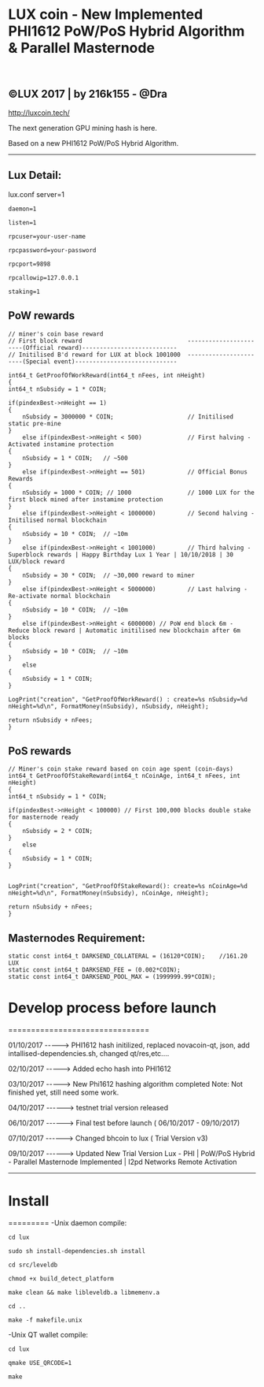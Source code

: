 <b> LUX coin - New Implemented PHI1612 PoW/PoS Hybrid Algorithm & Parallel Masternode </b><br /><br />
======================================================================================================

©LUX 2017 | by 216k155 - @Dra
----------------------------

http://luxcoin.tech/

The next generation GPU mining hash is here.

Based on a new PHI1612 PoW/PoS Hybrid Algorithm.

-----------------------------

Lux Detail:
-----------
lux.conf
	server=1

	daemon=1

	listen=1

	rpcuser=your-user-name

	rpcpassword=your-password

	rpcport=9898

	rpcallowip=127.0.0.1

	staking=1

PoW rewards
-----------
	// miner's coin base reward
	// First block reward                              -----------------------(Official reward)---------------------------
	// Initilised B'd reward for LUX at block 1001000  -----------------------(Special event)-----------------------------

    int64_t GetProofOfWorkReward(int64_t nFees, int nHeight)
    {
    int64_t nSubsidy = 1 * COIN;

    if(pindexBest->nHeight == 1)
    {
        nSubsidy = 3000000 * COIN;                     // Initilised static pre-mine
    }
        else if(pindexBest->nHeight < 500)             // First halving - Activated instamine protection 
    {
        nSubsidy = 1 * COIN;   // ~500
    }
        else if(pindexBest->nHeight == 501)            // Official Bonus Rewards 
    {
        nSubsidy = 1000 * COIN; // 1000                // 1000 LUX for the first block mined after instamine protection
    }
        else if(pindexBest->nHeight < 1000000)         // Second halving - Initilised normal blockchain
    {
        nSubsidy = 10 * COIN;  // ~10m
    }
        else if(pindexBest->nHeight < 1001000)         // Third halving - Superblock rewards | Happy Birthday Lux 1 Year | 10/10/2018 | 30 LUX/block reward 
    {
        nSubsidy = 30 * COIN;  // ~30,000 reward to miner
    }
        else if(pindexBest->nHeight < 5000000)         // Last halving - Re-activate normal blockchain
    {
        nSubsidy = 10 * COIN;  // ~10m
    }
		else if(pindexBest->nHeight < 6000000) // PoW end block 6m - Reduce block reward | Automatic initilised new blockchain after 6m blocks 
    {
        nSubsidy = 10 * COIN;  // ~10m
    }
        else
    {
        nSubsidy = 1 * COIN; 
    }

    LogPrint("creation", "GetProofOfWorkReward() : create=%s nSubsidy=%d nHeight=%d\n", FormatMoney(nSubsidy), nSubsidy, nHeight);

    return nSubsidy + nFees;
	} 

PoS rewards
-----------
	// Miner's coin stake reward based on coin age spent (coin-days)
	int64_t GetProofOfStakeReward(int64_t nCoinAge, int64_t nFees, int nHeight)
	{
    int64_t nSubsidy = 1 * COIN;

    if(pindexBest->nHeight < 100000) // First 100,000 blocks double stake for masternode ready
    {
        nSubsidy = 2 * COIN;
    }
        else
    {
        nSubsidy = 1 * COIN;
    }


    LogPrint("creation", "GetProofOfStakeReward(): create=%s nCoinAge=%d nHeight=%d\n", FormatMoney(nSubsidy), nCoinAge, nHeight);

    return nSubsidy + nFees;
	}

Masternodes Requirement:
------------------------
	static const int64_t DARKSEND_COLLATERAL = (16120*COIN);    //161.20 LUX 
	static const int64_t DARKSEND_FEE = (0.002*COIN);
	static const int64_t DARKSEND_POOL_MAX = (1999999.99*COIN);

# Develop process before launch
===============================

01/10/2017 -----> PHI1612 hash initilized, replaced novacoin-qt, json, add intallised-dependencies.sh, changed qt/res,etc....

02/10/2017 -----> Added echo hash into PHI1612

03/10/2017 -----> New Phi1612 hashing algorithm completed
Note: Not finished yet, still need some work. 

04/10/2017 ------> testnet trial version released

06/10/2017 ------> Final test before launch ( 06/10/2017 - 09/10/2017)

07/10/2017 ------> Changed bhcoin to lux ( Trial Version v3)

09/10/2017 ------> Updated New Trial Version Lux - PHI | PoW/PoS Hybrid - Parallel Masternode Implemented | I2pd Networks Remote Activation

-------------------------------------------------------------------

# Install
=========
-Unix daemon compile:

	cd lux

	sudo sh install-dependencies.sh install

	cd src/leveldb

	chmod +x build_detect_platform

	make clean && make libleveldb.a libmemenv.a

	cd ..

	make -f makefile.unix 

-Unix QT wallet compile:

	cd lux

	qmake USE_QRCODE=1

	make

